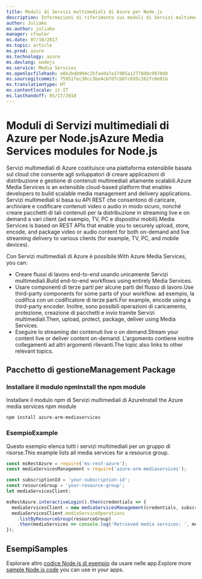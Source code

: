 ```yaml
---
title: Moduli di Servizi multimediali di Azure per Node.js
description: Informazioni di riferimento sui moduli di Servizi multimediali di Azure per Node.js
author: Juliako
ms.author: juliako
manager: cfowler
ms.date: 07/18/2017
ms.topic: article
ms.prod: azure
ms.technology: azure
ms.devlang: nodejs
ms.service: Media Services
ms.openlocfilehash: e8b2b4b994c25fadda7a37d05a12778d8c9970d8
ms.sourcegitcommit: 75051fec38cc3be4cb7d7cb6fc695c162fc0e91b
ms.translationtype: HT
ms.contentlocale: it-IT
ms.lasthandoff: 05/17/2018
---
```

# <a name="azure-media-services-modules-for-nodejs"></a><span data-ttu-id="47a05-103">Moduli di Servizi multimediali di Azure per Node.js</span><span class="sxs-lookup"><span data-stu-id="47a05-103">Azure Media Services modules for Node.js</span></span>

<span data-ttu-id="47a05-104">Servizi multimediali di Azure costituisce una piattaforma estensibile basata sul cloud che consente agli sviluppatori di creare applicazioni di distribuzione e gestione di contenuti multimediali altamente scalabili.</span><span class="sxs-lookup"><span data-stu-id="47a05-104">Azure Media Services is an extensible cloud-based platform that enables developers to build scalable media management and delivery applications.</span></span> <span data-ttu-id="47a05-105">Servizi multimediali si basa su API REST che consentono di caricare, archiviare e codificare contenuti video o audio in modo sicuro, nonché creare pacchetti di tali contenuti per la distribuzione in streaming live e on demand a vari client (ad esempio, TV, PC e dispositivi mobili).</span><span class="sxs-lookup"><span data-stu-id="47a05-105">Media Services is based on REST APIs that enable you to securely upload, store, encode, and package video or audio content for both on-demand and live streaming delivery to various clients (for example, TV, PC, and mobile devices).</span></span>

<span data-ttu-id="47a05-106">Con Servizi multimediali di Azure è possibile:</span><span class="sxs-lookup"><span data-stu-id="47a05-106">With Azure Media Services, you can:</span></span>
- <span data-ttu-id="47a05-107">Creare flussi di lavoro end-to-end usando unicamente Servizi multimediali.</span><span class="sxs-lookup"><span data-stu-id="47a05-107">Build end-to-end workflows using entirely Media Services.</span></span> 
- <span data-ttu-id="47a05-108">Usare componenti di terze parti per alcune parti del flusso di lavoro.</span><span class="sxs-lookup"><span data-stu-id="47a05-108">Use third-party components for some parts of your workflow.</span></span> <span data-ttu-id="47a05-109">ad esempio, la codifica con un codificatore di terze parti.</span><span class="sxs-lookup"><span data-stu-id="47a05-109">For example, encode using a third-party encoder.</span></span> <span data-ttu-id="47a05-110">Inoltre, sono possibili operazioni di caricamento, protezione, creazione di pacchetti e invio tramite Servizi multimediali.</span><span class="sxs-lookup"><span data-stu-id="47a05-110">Then, upload, protect, package, deliver using Media Services.</span></span>
- <span data-ttu-id="47a05-111">Eseguire lo streaming dei contenuti live o on demand.</span><span class="sxs-lookup"><span data-stu-id="47a05-111">Stream your content live or deliver content on-demand.</span></span> <span data-ttu-id="47a05-112">L'argomento contiene inoltre collegamenti ad altri argomenti rilevanti.</span><span class="sxs-lookup"><span data-stu-id="47a05-112">The topic also links to other relevant topics.</span></span>

## <a name="management-package"></a><span data-ttu-id="47a05-113">Pacchetto di gestione</span><span class="sxs-lookup"><span data-stu-id="47a05-113">Management Package</span></span>

### <a name="install-the-npm-module"></a><span data-ttu-id="47a05-114">Installare il modulo npm</span><span class="sxs-lookup"><span data-stu-id="47a05-114">Install the npm module</span></span>

<span data-ttu-id="47a05-115">Installare il modulo npm di Servizi multimediali di Azure</span><span class="sxs-lookup"><span data-stu-id="47a05-115">Install the Azure media services npm module</span></span>

```bash
npm install azure-arm-mediaservices
```

### <a name="example"></a><span data-ttu-id="47a05-116">Esempio</span><span class="sxs-lookup"><span data-stu-id="47a05-116">Example</span></span>

<span data-ttu-id="47a05-117">Questo esempio elenca tutti i servizi multimediali per un gruppo di risorse.</span><span class="sxs-lookup"><span data-stu-id="47a05-117">This example lists all media services for a resource group.</span></span>

```javascript
const msRestAzure = require('ms-rest-azure');
const mediaServicesManagement = require('azure-arm-mediaservices');

const subscriptionId = 'your-subscription-id';
const resourceGroup = 'your-resource-group';
let mediaServicesClient;

msRestAzure.interactiveLogin().then(credentials => {
  mediaServicesClient = new mediaServicesManagement(credentials, subscriptionId);
  mediaServicesClient.mediaServiceOperations
    .listByResourceGroup(resourceGroup)
    .then(mediaServices => console.log('Retrieved media services: ', mediaServices));
});
```

## <a name="samples"></a><span data-ttu-id="47a05-118">Esempi</span><span class="sxs-lookup"><span data-stu-id="47a05-118">Samples</span></span>

<span data-ttu-id="47a05-119">Esplorare altro [codice Node.js di esempio](https://azure.microsoft.com/resources/samples/?platform=nodejs) da usare nelle app.</span><span class="sxs-lookup"><span data-stu-id="47a05-119">Explore more [sample Node.js code](https://azure.microsoft.com/resources/samples/?platform=nodejs) you can use in your apps.</span></span>
